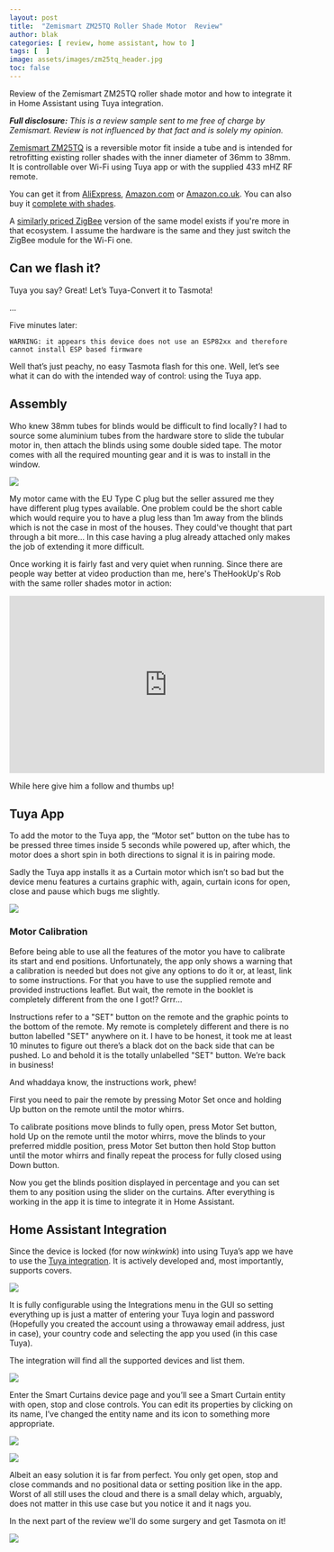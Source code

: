 ```yaml
---
layout: post
title:  "Zemismart ZM25TQ Roller Shade Motor  Review"
author: blak
categories: [ review, home assistant, how to ]
tags: [  ]
image: assets/images/zm25tq_header.jpg
toc: false
---
```

Review of the Zemismart ZM25TQ roller shade motor and how to integrate it in Home Assistant using Tuya integration.

_**Full disclosure:** This is a review sample sent to me free of charge by Zemismart. Review is not influenced by that fact and is solely my opinion._

[Zemismart ZM25TQ](https://www.zemismart.com/zemisamrt-wifi-roller-motor-for-37mm-tube-smart-life-alexa-google-home-control-p0253.html) is a reversible motor fit inside a tube and is intended for retrofitting existing roller shades with the inner diameter of 36mm to 38mm. It is controllable over Wi-Fi using Tuya app or with the supplied 433 mHZ RF remote. 

You can get it from [AliExpress](http://s.click.aliexpress.com/e/_d8KUGzt), [Amazon.com](https://amzn.to/3cseL88) or [Amazon.co.uk](https://amzn.to/2zN8iY9). You can also buy it [complete with shades](http://s.click.aliexpress.com/e/_d7TRFWB). 

A [similarly priced ZigBee](http://s.click.aliexpress.com/e/_dW2lsE7) version of the same model exists if you're more in that ecosystem. I assume the hardware is the same and they just switch the ZigBee module for the Wi-Fi one.

## Can we flash it?
Tuya you say? Great! Let’s Tuya-Convert it to Tasmota!

...

Five minutes later:
```
WARNING: it appears this device does not use an ESP82xx and therefore cannot install ESP based firmware
```

Well that’s just peachy, no easy Tasmota flash for this one. Well, let’s see what it can do with the intended way of control: using the Tuya app.

## Assembly

Who knew 38mm tubes for blinds would be difficult to find locally? I had to source some aluminium tubes from the hardware store to slide the tubular motor in, then attach the blinds using some double sided tape.
The motor comes with all the required mounting gear and it is was to install in the window. 

![](/assets/images/blinds/motor_parts.jpg)

My motor came with the EU Type C plug but the seller assured me they have different plug types available. One problem could be the short cable which would require you to have a plug less than 1m away from the blinds which is not the case in most of the houses. They could've thought that part through a bit more... In this case having a plug already attached only makes the job of extending it more difficult.

Once working it is fairly fast and very quiet when running. Since there are people way better at video production than me, here's TheHookUp's Rob with the same roller shades motor in action:

<iframe width="560" height="315" src="https://www.youtube.com/embed/2qeZd59Yfpc?start=130" frameborder="0" allow="accelerometer; autoplay; encrypted-media; gyroscope; picture-in-picture" allowfullscreen></iframe>

While here give him a follow and thumbs up!

## Tuya App
To add the motor to the Tuya app, the “Motor set” button on the tube has to be pressed three times inside 5 seconds while powered up, after which, the motor does a short spin in both directions to signal it is in pairing mode.

Sadly the Tuya app installs it as a Curtain motor which isn’t so bad but the device menu features a curtains graphic with, again, curtain icons for open, close and pause which bugs me slightly.

![](/assets/images/blinds/tuya_app.jpg)

### Motor Calibration 
Before being able to use all the features of the motor you have to calibrate its start and end positions. Unfortunately, the app only shows a warning that a calibration is needed but does not give any options to do it or, at least, link to some instructions. For that you have to use the supplied remote and provided instructions leaflet. But wait, the remote in the booklet is completely different from the one I got!? Grrr…

Instructions refer to a "SET" button on the remote and the graphic points to the bottom of the remote. My remote is completely different and there is no button labelled "SET" anywhere on it. I have to be honest, it took me at least 10 minutes to figure out there’s a black dot on the back side that can be pushed. Lo and behold it is the totally unlabelled "SET" button. We’re back in business!

And whaddaya know, the instructions work, phew!

First you need to pair the remote by pressing Motor Set once and holding Up button on the remote until the motor whirrs.

To calibrate positions move blinds to fully open, press Motor Set button, hold Up on the remote until the motor whirrs, move the blinds to your preferred middle position, press Motor Set button then hold Stop button until the motor whirrs and finally repeat the process for fully closed using Down button.

Now you get the blinds position displayed in percentage and you can set them to any position using the slider on the curtains. After everything is working in the app it is time to integrate it in Home Assistant.

## Home Assistant Integration
Since the device is locked (for now _winkwink_) into using Tuya’s app we have to use the [Tuya integration](https://www.home-assistant.io/integrations/tuya/). It is actively developed and, most importantly, supports covers. 

![](/assets/images/blinds/ha_tuya_integration.jpg)

It is fully configurable using the Integrations menu in the GUI so setting everything up is just a matter of entering your Tuya login and password (Hopefully you created the account using a throwaway email address, just in case), your country code and selecting the app you used (in this case Tuya). 

The integration will find all the supported devices and list them.

![](/assets/images/blinds/ha_tuya_device.jpg)

Enter the Smart Curtains device page and you’ll see a Smart Curtain entity with open, stop and close controls. You can edit its properties by clicking on its name, I’ve changed the entity name and its icon to something more appropriate.

![](/assets/images/blinds/ha_tuya_change.jpg)

![](/assets/images/blinds/ha_tuya_deviceinfo.jpg)

Albeit an easy solution it is far from perfect. You only get open, stop and close commands and no positional data or setting position like in the app. Worst of all still uses the cloud and there is a small delay which, arguably, does not matter in this use case but you notice it and it nags you.

In the next part of the review we'll do some surgery and get Tasmota on it!

![](/assets/images/blinds/disassembled.jpg)

